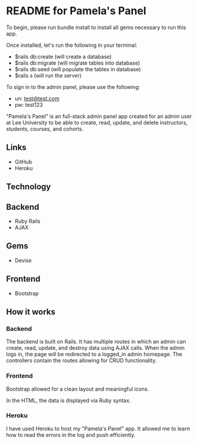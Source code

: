 # README for Pamela's Panel 

To begin, please run bundle install to install all gems necessary to run this app. 

Once installed, let's run the following in your terminal: 
- $rails db:create (will create a database)
- $rails db:migrate (will migrate tables into database)
- $rails db:seed (will populate the tables in database)
- $rails s (will run the server)

To sign in to the admin panel, please use the following: 
 - un: test@test.com
 - pw: test123

"Pamela's Panel" is an full-stack admin panel app created for an admin user at Lee University to be able to create, read, update, and delete instructors, students, courses, and cohorts. 

## Links
- GitHub
- Heroku

## Technology

## Backend
- Ruby Rails
- AJAX

## Gems 
- Devise

## Frontend
- Bootstrap

## How it works

### Backend 

The backend is built on Rails. It has multiple routes in which an admin can create, read, update, and destroy data using AJAX calls. When the admin logs in, the page will be redirected to a logged_in admin homepage. The controllers contain the routes allowing for CRUD functionality. 

### Frontend

Bootstrap allowed for a clean layout and meaningful icons. 

In the HTML, the data is displayed via Ruby syntax.

### Heroku 

I have used Heroku to host my "Pamela's Panel" app. It allowed me to learn how to read the errors in the log and push efficiently. 



